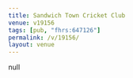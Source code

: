 ```yaml
---
title: Sandwich Town Cricket Club
venue: v19156
tags: [pub, "fhrs:647126"]
permalink: /v/19156/
layout: venue
---
```

null